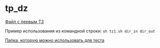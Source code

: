 # tp_dz

[Файл с первым ТЗ](https://github.com/boltneva17/tp_dz/blob/main/tz1.sh)

Пример использования из командной строки: `sh tz1.sh dir_in dir_out`

[Папка, которую можно использовать для теста](https://github.com/boltneva17/tp_dz/tree/main/home)

